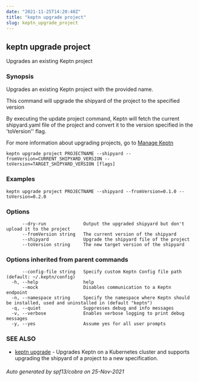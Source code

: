 ```yaml
---
date: "2021-11-25T14:20:40Z"
title: "keptn upgrade project"
slug: keptn_upgrade_project
---
```

## keptn upgrade project

Upgrades an existing Keptn project

### Synopsis

Upgrades an existing Keptn project with the provided name. 

This command will upgrade the shipyard of the project to the specified version

By executing the update project command, Keptn will fetch the current shipyard.yaml file of the project and convert it to the version specified in the 'toVersion'' flag.

For more information about upgrading projects, go to [Manage Keptn](../../../../../install/upgrade)


```
keptn upgrade project PROJECTNAME --shipyard --fromVersion=CURRENT_SHIPYARD_VERSION --toVersion=TARGET_SHIPYARD_VERSION [flags]
```

### Examples

```
keptn upgrade project PROJECTNAME --shipyard --fromVersion=0.1.0 --toVersion=0.2.0
```

### Options

```
      --dry-run              Output the upgraded shipyard but don't upload it to the project
      --fromVersion string   The current version of the shipyard
      --shipyard             Upgrade the shipyard file of the project
      --toVersion string     The new target version of the shipyard
```

### Options inherited from parent commands

```
      --config-file string   Specify custom Keptn Config file path (default: ~/.keptn/config)
  -h, --help                 help
      --mock                 Disables communication to a Keptn endpoint
  -n, --namespace string     Specify the namespace where Keptn should be installed, used and uninstalled in (default "keptn")
  -q, --quiet                Suppresses debug and info messages
  -v, --verbose              Enables verbose logging to print debug messages
  -y, --yes                  Assume yes for all user prompts
```

### SEE ALSO

* [keptn upgrade](../keptn_upgrade/)	 - Upgrades Keptn on a Kubernetes cluster and supports upgrading the shipyard of a project to a new specification.

###### Auto generated by spf13/cobra on 25-Nov-2021
